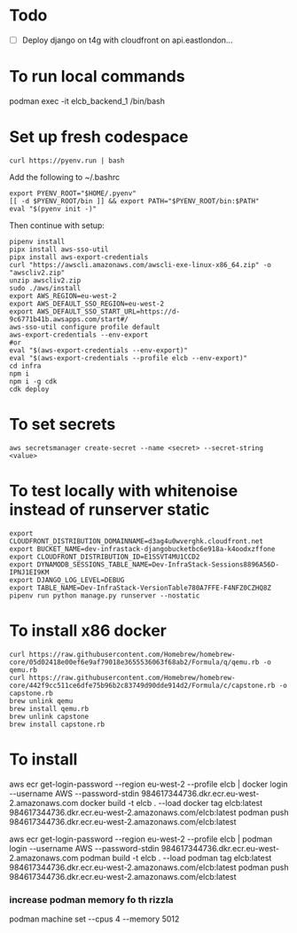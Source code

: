 # Todo

- [ ] Deploy django on t4g with cloudfront on api.eastlondon...

# To run local commands

podman exec -it elcb_backend_1 /bin/bash

# Set up fresh codespace

```
curl https://pyenv.run | bash

```

Add the following to ~/.bashrc

```
export PYENV_ROOT="$HOME/.pyenv"
[[ -d $PYENV_ROOT/bin ]] && export PATH="$PYENV_ROOT/bin:$PATH"
eval "$(pyenv init -)"
```

Then continue with setup:

```
pipenv install
pipx install aws-sso-util
pipx install aws-export-credentials
curl "https://awscli.amazonaws.com/awscli-exe-linux-x86_64.zip" -o "awscliv2.zip"
unzip awscliv2.zip
sudo ./aws/install
export AWS_REGION=eu-west-2
export AWS_DEFAULT_SSO_REGION=eu-west-2
export AWS_DEFAULT_SSO_START_URL=https://d-9c6771b41b.awsapps.com/start#/
aws-sso-util configure profile default
aws-export-credentials --env-export
#or
eval "$(aws-export-credentials --env-export)"
eval "$(aws-export-credentials --profile elcb --env-export)"
cd infra
npm i
npm i -g cdk
cdk deploy
```

# To set secrets

```
aws secretsmanager create-secret --name <secret> --secret-string <value>
```

# To test locally with whitenoise instead of runserver static

```
export CLOUDFRONT_DISTRIBUTION_DOMAINNAME=d3ag4u0wverghk.cloudfront.net
export BUCKET_NAME=dev-infrastack-djangobucketbc6e918a-k4oodxzffone
export CLOUDFRONT_DISTRIBUTION_ID=E1SSVT4MU1CCD2
export DYNAMODB_SESSIONS_TABLE_NAME=Dev-InfraStack-Sessions8896A56D-IPNJ1EI9KM
export DJANGO_LOG_LEVEL=DEBUG
export TABLE_NAME=Dev-InfraStack-VersionTable780A7FFE-F4NFZ0CZHQ8Z
pipenv run python manage.py runserver --nostatic
```

# To install x86 docker

```
curl https://raw.githubusercontent.com/Homebrew/homebrew-core/05d02418e00ef6e9af79018e3655536063f68ab2/Formula/q/qemu.rb -o qemu.rb
curl https://raw.githubusercontent.com/Homebrew/homebrew-core/442f9cc511ce6dfe75b96b2c83749d90dde914d2/Formula/c/capstone.rb -o capstone.rb
brew unlink qemu
brew install qemu.rb
brew unlink capstone
brew install capstone.rb
```

# To install

aws ecr get-login-password --region eu-west-2 --profile elcb | docker login --username AWS --password-stdin 984617344736.dkr.ecr.eu-west-2.amazonaws.com
docker build -t elcb . --load
docker tag elcb:latest 984617344736.dkr.ecr.eu-west-2.amazonaws.com/elcb:latest
podman push 984617344736.dkr.ecr.eu-west-2.amazonaws.com/elcb:latest

aws ecr get-login-password --region eu-west-2 --profile elcb | podman login --username AWS --password-stdin 984617344736.dkr.ecr.eu-west-2.amazonaws.com
podman build -t elcb . --load
podman tag elcb:latest 984617344736.dkr.ecr.eu-west-2.amazonaws.com/elcb:latest
podman push 984617344736.dkr.ecr.eu-west-2.amazonaws.com/elcb:latest

### increase podman memory fo th rizzla
podman machine set --cpus 4 --memory 5012
